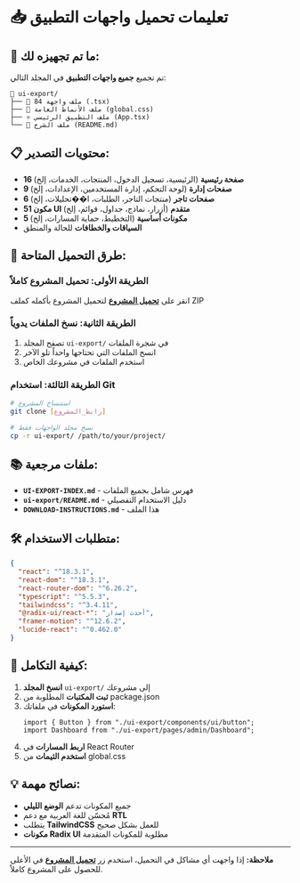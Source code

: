 # 📥 تعليمات تحميل واجهات التطبيق

## 🎯 ما تم تجهيزه لك:

تم تجميع **جميع واجهات التطبيق** في المجلد التالي:

```
📁 ui-export/
├── 📄 84 ملف واجهة (.tsx)
├── 🎨 ملف الأنماط العامة (global.css)
├── ⚛️ ملف التطبيق الرئيسي (App.tsx)
└── 📖 ملف الشرح (README.md)
```

## 📋 محتويات التصدير:

- **16 صفحة رئيسية** (الرئيسية، تسجيل الدخول، المنتجات، الخدمات، إلخ)
- **9 صفحات إدارة** (لوحة التحكم، إدارة المستخدمين، الإعدادات، إلخ)
- **6 صفحات تاجر** (منتجات التاجر، الطلبات، ا��تحليلات، إلخ)
- **51 مكون UI متقدم** (أزرار، نماذج، جداول، قوائم، إلخ)
- **5 مكونات أساسية** (التخطيط، حماية المسارات، إلخ)
- **السياقات والخطافات** للحالة والمنطق

## 🔄 طرق التحميل المتاحة:

### الطريقة الأولى: تحميل المشروع كاملاً

انقر على [**تحميل المشروع**](#project-download) لتحميل المشروع بأكمله كملف ZIP

### الطريقة الثانية: نسخ الملفات يدوياً

1. تصفح المجلد `ui-export/` في شجرة الملفات
2. انسخ الملفات التي تحتاجها واحداً تلو الآخر
3. استخدم الملفات في مشروعك الخاص

### الطريقة الثالثة: استخدام Git

```bash
# استنساخ المشروع
git clone [رابط_المشروع]

# نسخ مجلد الواجهات فقط
cp -r ui-export/ /path/to/your/project/
```

## 📚 ملفات مرجعية:

- **`UI-EXPORT-INDEX.md`** - فهرس شامل بجميع الملفات
- **`ui-export/README.md`** - دليل الاستخدام التفصيلي
- **`DOWNLOAD-INSTRUCTIONS.md`** - هذا الملف

## 🛠️ متطلبات الاستخدام:

```json
{
  "react": "^18.3.1",
  "react-dom": "^18.3.1",
  "react-router-dom": "^6.26.2",
  "typescript": "^5.5.3",
  "tailwindcss": "^3.4.11",
  "@radix-ui/react-*": "أحدث إصدار",
  "framer-motion": "^12.6.2",
  "lucide-react": "^0.462.0"
}
```

## 🎨 كيفية التكامل:

1. **انسخ المجلد** `ui-export/` إلى مشروعك
2. **ثبت المكتبات** المطلوبة من package.json
3. **استورد المكونات** في ملفاتك:
   ```tsx
   import { Button } from "./ui-export/components/ui/button";
   import Dashboard from "./ui-export/pages/admin/Dashboard";
   ```
4. **اربط المسارات** في React Router
5. **استخدم الثيمات** من global.css

## 💡 نصائح مهمة:

- جميع المكونات تدعم **الوضع الليلي**
- مُحسّن للغة العربية مع دعم **RTL**
- يتطلب **TailwindCSS** للعمل بشكل صحيح
- **مكونات Radix UI** مطلوبة للمكونات المتقدمة

---

**ملاحظة:** إذا واجهت أي مشاكل في التحميل، استخدم زر [**تحميل المشروع**](#project-download) في الأعلى للحصول على المشروع كاملاً.
